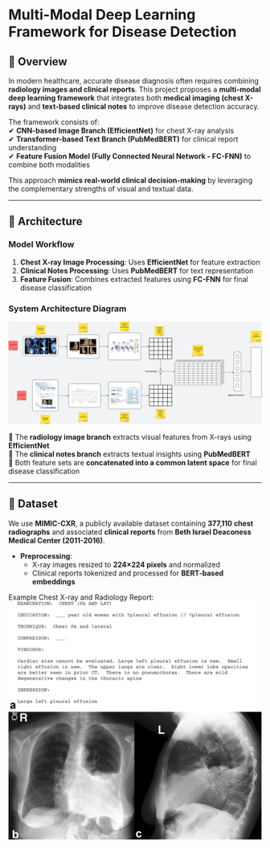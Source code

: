 # Multi-Modal Deep Learning Framework for Disease Detection  

## 📌 Overview  
In modern healthcare, accurate disease diagnosis often requires combining **radiology images and clinical reports**. This project proposes a **multi-modal deep learning framework** that integrates both **medical imaging (chest X-rays)** and **text-based clinical notes** to improve disease detection accuracy.  

The framework consists of:  
✔ **CNN-based Image Branch (EfficientNet)** for chest X-ray analysis  
✔ **Transformer-based Text Branch (PubMedBERT)** for clinical report understanding  
✔ **Feature Fusion Model (Fully Connected Neural Network - FC-FNN)** to combine both modalities  

This approach **mimics real-world clinical decision-making** by leveraging the complementary strengths of visual and textual data.  

---

## 🚀 Architecture  

### **Model Workflow**  
1. **Chest X-ray Image Processing**: Uses **EfficientNet** for feature extraction  
2. **Clinical Notes Processing**: Uses **PubMedBERT** for text representation  
3. **Feature Fusion**: Combines extracted features using **FC-FNN** for final disease classification  

### **System Architecture Diagram**  
![Architecture](https://github.com/adijad/Multi-Modal-Deep-Learning-Framework-for-Disease-Detection/blob/main/Dataset/Blank%20board%20-%20Page%201%20(2)%20(1).png)

🔹 The **radiology image branch** extracts visual features from X-rays using **EfficientNet**  
🔹 The **clinical notes branch** extracts textual insights using **PubMedBERT**  
🔹 Both feature sets are **concatenated into a common latent space** for final disease classification

---

## 📂 Dataset  
We use **MIMIC-CXR**, a publicly available dataset containing **377,110 chest radiographs** and associated **clinical reports** from **Beth Israel Deaconess Medical Center (2011-2016)**.  

- **Preprocessing**:  
  - X-ray images resized to **224×224 pixels** and normalized  
  - Clinical reports tokenized and processed for **BERT-based embeddings**

Example Chest X-ray and Radiology Report:  
![X-ray Report](https://github.com/adijad/Multi-Modal-Deep-Learning-Framework-for-Disease-Detection/blob/main/Dataset/DLProjectimage.png)
